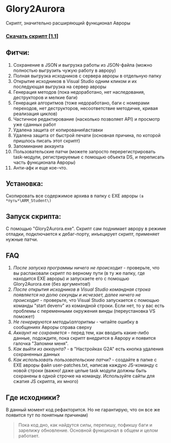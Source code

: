 # Glory2Aurora 
Скрипт, значительно расширяющий функционал Авроры
<br>

### [**Скачать скрипт [1.1]**](https://github.com/g2arepo/glory-to-aurora/releases/download/1.1/Glory2Aurora_winx86_release.zip) 


## Фитчи:
1) Сохранение в JSON и выгрузка работы из JSON-файла (можно полностью выгрузить чужую работу в аврору)
2) Полная выгрузка исходников с сервера авроры в отдельную папку
3) Открытие исходников в Visual Studio одним кликом и их последующая выгрузка на сервер авроры
4) Генерация методов (пока недоработано, нет наследования, деструкторов и мелкие баги)
5) Генерация алгоритмов (тоже недоработано, баги с номерами переходов, нет деструкторов, несоответствие методичке, кривая реализация циклов)
6) Частичное редактирование (насколько позволяет API) и просмотр уже сданных работ
7) Удалена защита от копирования\вставки
8) Удалена защита от быстрой печати (основная причина, по которой пришлось писать этот скрипт)
9) Запоминание аккаунта
10) Пользовательские патчи (можете запросто перерегистрировать task-модули, регистрируемые с помощью объекта DS, и переписать часть функционала Авроры)
11) Анти-афк
и еще кое-что.

## Установка: 
Скопировать все содержимое архива в папку с EXE авроры `(в *путь*\ARM_Student\)`

## Запуск скрипта: 
С помощью "Glory2Aurora.exe". Скрипт сам поднимает аврору в режиме отладки, подключается к дебаг-порту, инъецирует скрипт, применяет нужные патчи.
<br>

## FAQ
1) *После запуска программы ничего не происходит* - проверьте, что вы распаковали скрипт по верному пути (в ту же папку, где находится EXE авроры) и запускаете его с помощью Glory2Aurora.exe (без аргументов!)
2) *После открытия исходников в Visual Studio командная строка появляется на долю секунды и исчезает, далее ничего не происходит* - проверьте, что Visual Studio запускается с помощью команды "start devenv" из  командной строки. Если нет, то у вас есть проблемы с переменными окружения винды (переустановка VS поможет)
3) *Не генерируются методы\алгоритмы* - читайте ошибку в сообщениях Авроры справа сверху
4) *Аккаунт не сохраняется* - перед тем, как вводить какие-либо данные, подождите, пока скрипт внедрится в Аврору и появится галочка "Запомни меня".
5) *Как выйти из аккаунта?* - в "Настройках G2A" есть кнопка удаления сохраненных данных
6) *Как использовать пользовательские патчи?* -  создайте в папке с EXE авроры файл user-patches.txt, написав каждую JS-команду с новой строки (важно! даже целые task модули должны быть сохранены в одной строчке на команду. Используйте сайты для сжатия JS скрипта, их много)

## Где исходники?
В данный момент код рефакторится.
Но не гарантирую, что он все же появится тут по понятным причинам)


>Пока код дно, как найдутся силы, перепишу, пофикшу баги и зарелижу обновление. Основной функционал в общем и целом работает.
